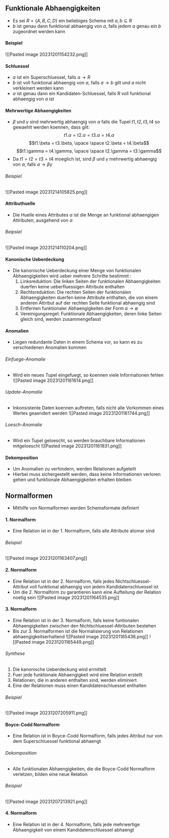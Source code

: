 ## Funktionale Abhaengigkeiten
- Es sei $R = \{A, B, C, D\}$ ein beliebiges Schema mit $a, b \subseteq R$
- $b$ ist genau dann funktional abhaengig von $a$, falls jedem $a$ genau ein $b$ zugeordnet werden kann
#### Beispiel
![[Pasted image 20231201154232.png]]
#### Schluessel
- $a$ ist ein Superschluessel, falls $a \rightarrow R$
- $b$ ist voll funktional abhaengig von  $a$, falls $a \rightarrow b$ gilt und $a$ nicht verkleinert werden kann
- $a$ ist genau dann ein Kandidaten-Schluessel, falls $R$ voll funktional abhaengig von $a$ ist
#### Mehrwertige Abhaengigkeiten
- $\beta$ und $\gamma$ sind mehrwertig abhaengig von $\alpha$ falls die Tupel $t1, t2, t3, t4$ so gewaehlt werden koennen, dass gilt:
$$t1.\alpha = t2.\alpha = t3.\alpha = t4.\alpha$$
$$t1.\beta = t3.\beta, \space \space t2.\beta = t4.\beta$$
$$t1.\gamma = t4.\gamma, \space \space t2.\gamma = t3.\gamma$$
- Da $t1 = t2 = t3 = t4$ moeglich ist, sind $\beta$ und $\gamma$ mehrwertig abhaengig von $\alpha$, falls $a \rightarrow \beta\gamma$ 
###### Beispiel
![[Pasted image 20231214105825.png]]
#### Attributhuelle
- Die Huelle eines Attributes $\alpha$ ist die Menge an funktional abhaengigen Attributen, ausgehend von $\alpha$
###### Beipsiel
![[Pasted image 20231214110204.png]]
#### Kanonische Ueberdeckung
- Die kanonische Ueberdeckung einer Menge von funktionalen Abhaengigkeiten wird ueber mehrere Schritte bestimmt :
	1. Linksreduktion: Die linken Seiten der funktionalen Abhaengigkeiten duerfen keine ueberfluessigen Attribute enthalten
	2. Rechtsreduktion: Die rechten Seiten der funktionalen Abhaengigkeiten duerfen keine Attribute enthalten, die von einem anderen Attribut auf der rechten Seite funktional abhaengig sind
	3. Entfernen funktionaler Abhaengigkeiten der Form $a \rightarrow \emptyset$
	4. Vereinigungsregel: Funktionale Abhaengigkeiten, deren linke Seiten gleich sind, werden zusammengefasst
#### Anomalien
- Liegen redundante Daten in einem Schema vor, so kann es zu verschiedenen Anomalien kommen
###### Einfuege-Anomalie
- Wird ein neues Tupel eingefuegt, so koennen viele Informationen fehlen
![[Pasted image 20231201161614.png]]
###### Update-Anomalie
- Inkonsistente Daten koennen auftreten, falls nicht alle Vorkommen eines Wertes geaendert werden
![[Pasted image 20231201161744.png]]
###### Loesch-Anomalie
- Wird ein Tupel geloescht, so werden brauchbare Informationen mitgeloescht
![[Pasted image 20231201161831.png]]
#### Dekomposition
- Um Anomalien zu verhindern, werden Relationen aufgeteilt
- Hierbei muss sichergestellt werden, dass keine Informationen verloren gehen und funktionale Abhaengigkeiten erhalten bleiben
## Normalformen
- Mithilfe von Normalformen werden Schemaformate definiert
#### 1. Normalform
- Eine Relation ist in der 1. Normalform, falls alle Attribute atomar sind
###### Beispiel
![[Pasted image 20231201163407.png]]
#### 2. Normalform
- Eine Relation ist in der 2. Normalform, falls jedes Nichtschluessel-Attribut voll funktional abhaengig von jedem Kandidatenschluessel ist
- Um die 2. Normalform zu garantieren kann eine Aufteilung der Relation noetig sein
![[Pasted image 20231201164535.png]]
#### 3. Normalform
- Eine Relation ist in der 3. Normalform, falls keine funtionalen Abhaengigkeiten zwischen den Nichtschluessel-Attributen bestehen
- Bis zur 3. Normalformen ist die Normalisierung von Relationen abhaengigkeitserhaltend
![[Pasted image 20231201165436.png]]
![[Pasted image 20231201165449.png]]
###### Synthese
1. Die kanonische Ueberdeckung wird ermittelt
2. Fuer jede funktionale Abhaengigkeit wird eine Relation erstellt
3. Relationen, die in anderen enthalten sind, werden eliminiert
4. Eine der Relationen muss einen Kandidatenschluessel enthalten
###### Beispiel
![[Pasted image 20231207205911.png]]
#### Boyce-Codd Normalform
- Eine Relation ist in Boyce-Codd Normalform, falls jedes Attribut nur von dem Superschluessel funktional abhaengt
###### Dekomposition
- Alle funktionalen Abhaengigkeiten, die die Boyce-Codd Normalform verletzen, bilden eine neue Relation
###### Beispiel
![[Pasted image 20231207213921.png]]
#### 4. Normalform
- Eine Relation ist in der 4. Normalform, falls jede mehrwertige Abhaengigkeit von einem Kandidatenschluessel abhaengt